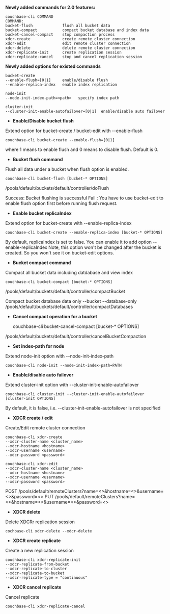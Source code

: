 **Newly added commands for 2.0 features:**

    couchbase-cli COMMAND
    COMMAND:
    bucket-flush             flush all bucket data
    bucket-compact           compact bucket database and index data
    bucket-cancel-compact    stop compaction process
    xdcr-create              create remote cluster connection
    xdcr-edit                edit remote cluster connection
    xdcr-delete              delete remote cluster connection
    xdcr-replicate-init      create replication session
    xdcr-replicate-cancel    stop and cancel replication session

**Newly added options for existed commands**

    bucket-create
    --enable-flush=[0|1]     enable/disable flush
    --enable-replica-index   enable index replication

    node-init
    --node-init-index-path=<path>   specify index path

    cluster-init
    --cluster-init-enable-autofailover=[0|1]  enable/disable auto failover


 - **Enable/Disable bucket flush**

Extend option for bucket-create / bucket-edit with --enable-flush

    couchbase-cli bucket-create --enable-flush=[0|1]

where 1 means to enable flush and 0 means to disable flush. Default is 0.

 - **Bucket flush command**

Flush all data under a bucket when flush option is enabled.

    couchbase-cli bucket-flush [bucket-* OPTIONS]

/pools/default/buckets/default/controller/doFlush

Success:  Bucket flushing is successful
Fail :  You have to use bucket-edit to enable flush option first before running flush request.

 - **Enable bucket replicaIndex**

Extend option for bucket-create with --enable-replica-index

    couchbase-cli bucket-create --enable-replica-index [bucket-* OPTIONS]

By default, replicaIndex is set to false. You can enable it to add option --enable-replicaIndex
Note, this option won't be changed after the bucket is created. So you won't see it on bucket-edit options.

 - **Bucket compact command**

Compact all bucket data including datdabase and view index

    couchbase-cli bucket-compact [bucket-* OPTIONS]

/pools/default/buckets/default/controller/compactBucket

Compact bucket database data only --bucket --database-only
/pools/default/buckets/default/controller/compactDatabases

 - **Cancel compact operation for a bucket**

    couchbase-cli bucket-cancel-compact [bucket-* OPTIONS]

/pools/default/buckets/default/controller/cancelBucketCompaction

 - **Set index-path for node**

Extend node-init option with --node-init-index-path

    couchbase-cli node-init --node-init-index-path=PATH

 - **Enable/disable auto failover**

Extend cluster-init option with --cluster-init-enable-autofailover

    couchbase-cli cluster-init --cluster-init-enable-autofailover [cluster-init OPTIONS]

By default, it is false, i.e. --cluster-init-enable-autofailover is not specified

 - **XDCR create / edit**

Create/Edit remote cluster connection

    couchbase-cli xdcr-create
    --xdcr-cluster-name <cluster_name>
    --xdcr-hostname <hostname>
    --xdcr-username <username>
    --xdcr-password <password>

    couchbase-cli xdcr-edit
    --xdcr-cluster-name <cluster_name>
    --xdcr-hostname <hostname>
    --xdcr-username <username>
    --xdcr-password <password>

POST  /pools/default/remoteClusters?name=<>&hostname=<>&username=<>&password=<>
PUT /pools/default/remoteClusters?name=<>&hostname=<>&username=<>&password=<>

 - **XDCR delete**

Delete XDCRr replication session

    cochbase-cli xdcr-delete --xdcr-delete


 - **XDCR create replicate**

Create a new replication session

    couchbase-cli xdcr-replicate-init
    --xdcr-replicate-from-bucket
    --xdcr-replicate-to-cluster
    --xdcr-replicate-to-bucket
    --xdcr-replicate-type = "continuous"

 - **XDCR cancel replicate**

Cancel replicate

    couchbase-cli xdcr-replicate-cancel

